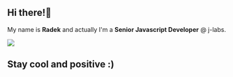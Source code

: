 <h2 align="left">Hi there!👋</h2>
<p>My name is <b>Radek</b> and actually I'm a <b>Senior Javascript Developer</b> @ j-labs.</p>
<div align="left">
  <a href="https://www.radoslawkoziol.com" target="_blank"><img src="https://img.shields.io/badge/-PORTFOLIO-blue" /></a>
</div>
<h2 align="left">Stay cool and positive :)</h2>
